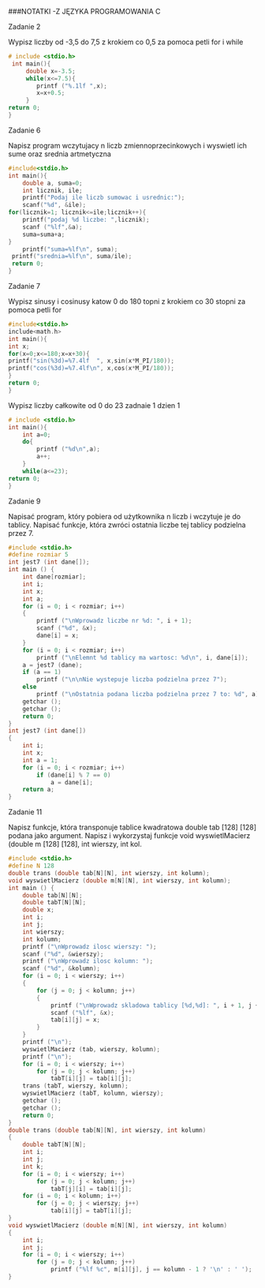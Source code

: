 ###NOTATKI -Z JĘZYKA PROGRAMOWANIA C


Zadanie 2

Wypisz liczby od -3,5 do 7,5 z krokiem co 0,5 za pomoca petli for i while

```c
# include <stdio.h>
 int main(){
     double x=-3.5;
     while(x<=7.5){
    	printf ("%.1lf ",x);
     	x=x+0.5;
	 }
return 0;
}
```
Zadanie 6  

Napisz program wczytujacy n liczb zmiennoprzecinkowych i wyswietl ich sume oraz srednia artmetyczna

```c
#include<stdio.h>
int main(){
	double a, suma=0;
	int licznik, ile;
	printf("Podaj ile liczb sumowac i usrednic:");
    scanf("%d", &ile);
for(licznik=1; licznik<=ile;licznik++){
    printf("podaj %d liczbe: ",licznik);
    scanf ("%lf",&a);
	suma=suma+a;
}
	printf("suma=%lf\n", suma);
 printf("srednia=%lf\n", suma/ile);
 return 0;
}
```
Zadanie 7  

Wypisz sinusy i cosinusy katow 0 do 180 topni z krokiem co 30 stopni za pomoca petli for

```c
#include<stdio.h>
include<math.h>
int main(){
int x; 
for(x=0;x<=180;x=x+30){
printf("sin(%3d)=%7.4lf  ", x,sin(x*M_PI/180));
printf("cos(%3d)=%7.4lf\n", x,cos(x*M_PI/180));
}
return 0;
}
```
Wypisz liczby całkowite od 0 do 23 zadnaie 1 dzien 1
```c
# include <stdio.h>
int main(){
	int a=0;
	do{
		printf ("%d\n",a);
		a++;
	}
	while(a<=23);
return 0;
}

```
Zadanie 9  

Napisać program, który pobiera od użytkownika n liczb i wczytuje je do tablicy. Napisać funkcje, która zwróci ostatnia liczbe tej tablicy podzielna przez 7.
```c
#include <stdio.h>
#define rozmiar 5
int jest7 (int dane[]);
int main () {
    int dane[rozmiar];
    int i;
    int x;
    int a;
    for (i = 0; i < rozmiar; i++)
    {
        printf ("\nWprowadz liczbe nr %d: ", i + 1);
        scanf ("%d", &x);
        dane[i] = x;
    }
    for (i = 0; i < rozmiar; i++)
        printf ("\nElemnt %d tablicy ma wartosc: %d\n", i, dane[i]);
    a = jest7 (dane);
    if (a == 1)
        printf ("\n\nNie wystepuje liczba podzielna przez 7");
    else
        printf ("\nOstatnia podana liczba podzielna przez 7 to: %d", a);
    getchar ();
    getchar ();
    return 0;
}
int jest7 (int dane[])
{
    int i;
    int x;
    int a = 1;
    for (i = 0; i < rozmiar; i++)
        if (dane[i] % 7 == 0)
            a = dane[i];
    return a;
}
```
Zadanie 11  

Napisz funkcje, która transponuje tablice kwadratowa double tab [128] [128] podana jako argument. Napisz i wykorzystaj funkcje void wyswietlMacierz (double m [128] [128], int wierszy, int kol.
```c
#include <stdio.h>
#define N 128                     
double trans (double tab[N][N], int wierszy, int kolumn);
void wyswietlMacierz (double m[N][N], int wierszy, int kolumn);
int main () {
    double tab[N][N];
    double tabT[N][N];
    double x;
    int i;
    int j;
    int wierszy;
    int kolumn;
    printf ("\nWprowadz ilosc wierszy: ");
    scanf ("%d", &wierszy);
    printf ("\nWprowadz ilosc kolumn: ");
    scanf ("%d", &kolumn);          
    for (i = 0; i < wierszy; i++)       
    {
        for (j = 0; j < kolumn; j++)   
        {
            printf ("\nWprowadz skladowa tablicy [%d,%d]: ", i + 1, j + 1);
            scanf ("%lf", &x);
            tab[i][j] = x;
        }
    }
    printf ("\n");         
    wyswietlMacierz (tab, wierszy, kolumn);
    printf ("\n");             
    for (i = 0; i < wierszy; i++)       
        for (j = 0; j < kolumn; j++)
            tabT[i][j] = tab[i][j];
    trans (tabT, wierszy, kolumn);
    wyswietlMacierz (tabT, kolumn, wierszy); 
    getchar ();
    getchar ();
    return 0;
}
double trans (double tab[N][N], int wierszy, int kolumn)
{
    double tabT[N][N];
    int i;
    int j;
    int k;
    for (i = 0; i < wierszy; i++)       
        for (j = 0; j < kolumn; j++)
            tabT[j][i] = tab[i][j];
    for (i = 0; i < kolumn; i++)      
        for (j = 0; j < wierszy; j++)
            tab[i][j] = tabT[i][j];
}
void wyswietlMacierz (double m[N][N], int wierszy, int kolumn)
{
    int i;
    int j;
    for (i = 0; i < wierszy; i++)
        for (j = 0; j < kolumn; j++)
            printf ("%lf %c", m[i][j], j == kolumn - 1 ? '\n' : ' ');
}
```
